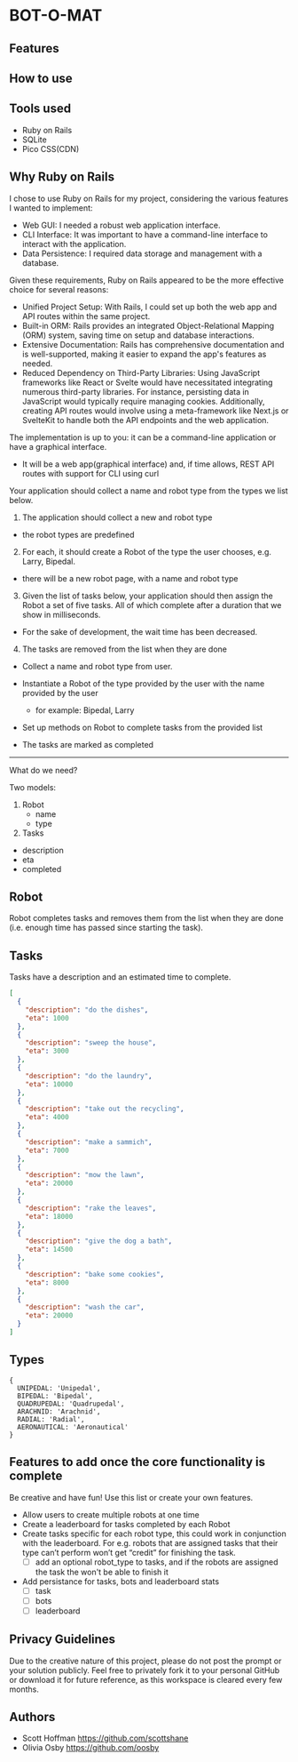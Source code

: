 # BOT-O-MAT

## Features

## How to use

## Tools used

- Ruby on Rails
- SQLite
- Pico CSS(CDN)

## Why Ruby on Rails

I chose to use Ruby on Rails for my project, considering the various features I
wanted to implement:

- Web GUI: I needed a robust web application interface.
- CLI Interface: It was important to have a command-line interface to interact
  with the application.
- Data Persistence: I required data storage and management with a database.

Given these requirements, Ruby on Rails appeared to be the more effective choice
for several reasons:

- Unified Project Setup: With Rails, I could set up both the web app and API
  routes within the same project.
- Built-in ORM: Rails provides an integrated Object-Relational Mapping (ORM)
  system, saving time on setup and database interactions.
- Extensive Documentation: Rails has comprehensive documentation and is
  well-supported, making it easier to expand the app's features as needed.
- Reduced Dependency on Third-Party Libraries: Using JavaScript frameworks like
  React or Svelte would have necessitated integrating numerous third-party
  libraries. For instance, persisting data in JavaScript would typically require
  managing cookies. Additionally, creating API routes would involve using a
  meta-framework like Next.js or SvelteKit to handle both the API endpoints and
  the web application.

The implementation is up to you: it can be a command-line application or have a
graphical interface.

- It will be a web app(graphical interface) and, if time allows, REST API routes
  with support for CLI using curl

Your application should collect a name and robot type from the types we list
below.

1. The application should collect a new and robot type

- the robot types are predefined

2. For each, it should create a Robot of the type the user chooses, e.g. Larry,
   Bipedal.

- there will be a new robot page, with a name and robot type

3. Given the list of tasks below, your application should then assign the Robot
   a set of five tasks. All of which complete after a duration that we show in
   milliseconds.

- For the sake of development, the wait time has been decreased.

4. The tasks are removed from the list when they are done

- Collect a name and robot type from user.
- Instantiate a Robot of the type provided by the user with the name provided by
  the user
  - for example: Bipedal, Larry
- Set up methods on Robot to complete tasks from the provided list

- The tasks are marked as completed

---

What do we need?

Two models:

1. Robot
   - name
   - type
2. Tasks

- description
- eta
- completed

## Robot

Robot completes tasks and removes them from the list when they are done (i.e.
enough time has passed since starting the task).

## Tasks

Tasks have a description and an estimated time to complete.

```json
[
  {
    "description": "do the dishes",
    "eta": 1000
  },
  {
    "description": "sweep the house",
    "eta": 3000
  },
  {
    "description": "do the laundry",
    "eta": 10000
  },
  {
    "description": "take out the recycling",
    "eta": 4000
  },
  {
    "description": "make a sammich",
    "eta": 7000
  },
  {
    "description": "mow the lawn",
    "eta": 20000
  },
  {
    "description": "rake the leaves",
    "eta": 18000
  },
  {
    "description": "give the dog a bath",
    "eta": 14500
  },
  {
    "description": "bake some cookies",
    "eta": 8000
  },
  {
    "description": "wash the car",
    "eta": 20000
  }
]
```

## Types

```
{
  UNIPEDAL: 'Unipedal',
  BIPEDAL: 'Bipedal',
  QUADRUPEDAL: 'Quadrupedal',
  ARACHNID: 'Arachnid',
  RADIAL: 'Radial',
  AERONAUTICAL: 'Aeronautical'
}
```

## Features to add once the core functionality is complete

Be creative and have fun! Use this list or create your own features.

- Allow users to create multiple robots at one time
- Create a leaderboard for tasks completed by each Robot
- Create tasks specific for each robot type, this could work in conjunction with
  the leaderboard. For e.g. robots that are assigned tasks that their type can’t
  perform won’t get “credit” for finishing the task.
  - [ ] add an optional robot_type to tasks, and if the robots are assigned the
        task the won't be able to finish it

- Add persistance for tasks, bots and leaderboard stats
  - [ ] task
  - [ ] bots
  - [ ] leaderboard

## Privacy Guidelines

Due to the creative nature of this project, please do not post the prompt or
your solution publicly. Feel free to privately fork it to your personal GitHub
or download it for future reference, as this workspace is cleared every few
months.

## Authors

- Scott Hoffman <https://github.com/scottshane>
- Olivia Osby <https://github.com/oosby>
